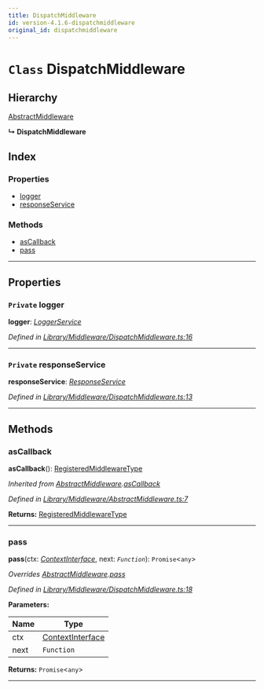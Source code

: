 ```yaml
---
title: DispatchMiddleware
id: version-4.1.6-dispatchmiddleware
original_id: dispatchmiddleware
---
```


# `Class` DispatchMiddleware

## Hierarchy

 [AbstractMiddleware](abstractmiddleware)

**↳ DispatchMiddleware**

## Index

### Properties

* [logger](dispatchmiddleware#logger)
* [responseService](dispatchmiddleware#responseservice)

### Methods

* [asCallback](dispatchmiddleware#ascallback)
* [pass](dispatchmiddleware#pass)

---

## Properties

<a id="logger"></a>

### `Private` logger

**logger**: *[LoggerService](loggerservice)*

*Defined in [Library/Middleware/DispatchMiddleware.ts:16](https://github.com/SpoonX/stix/blob/03c715f/src/Library/Middleware/DispatchMiddleware.ts#L16)*

___
<a id="responseservice"></a>

### `Private` responseService

**responseService**: *[ResponseService](responseservice)*

*Defined in [Library/Middleware/DispatchMiddleware.ts:13](https://github.com/SpoonX/stix/blob/03c715f/src/Library/Middleware/DispatchMiddleware.ts#L13)*

___

## Methods

<a id="ascallback"></a>

###  asCallback

**asCallback**(): [RegisteredMiddlewareType](../modules/middlewaretypes#registeredmiddlewaretype)

*Inherited from [AbstractMiddleware](abstractmiddleware).[asCallback](abstractmiddleware#ascallback)*

*Defined in [Library/Middleware/AbstractMiddleware.ts:7](https://github.com/SpoonX/stix/blob/03c715f/src/Library/Middleware/AbstractMiddleware.ts#L7)*

**Returns:** [RegisteredMiddlewareType](../modules/middlewaretypes#registeredmiddlewaretype)

___
<a id="pass"></a>

###  pass

**pass**(ctx: *[ContextInterface](../interfaces/contextinterface)*, next: *`Function`*): `Promise`<`any`>

*Overrides [AbstractMiddleware](abstractmiddleware).[pass](abstractmiddleware#pass)*

*Defined in [Library/Middleware/DispatchMiddleware.ts:18](https://github.com/SpoonX/stix/blob/03c715f/src/Library/Middleware/DispatchMiddleware.ts#L18)*

**Parameters:**

| Name | Type |
| ------ | ------ |
| ctx | [ContextInterface](../interfaces/contextinterface) |
| next | `Function` |

**Returns:** `Promise`<`any`>

___

